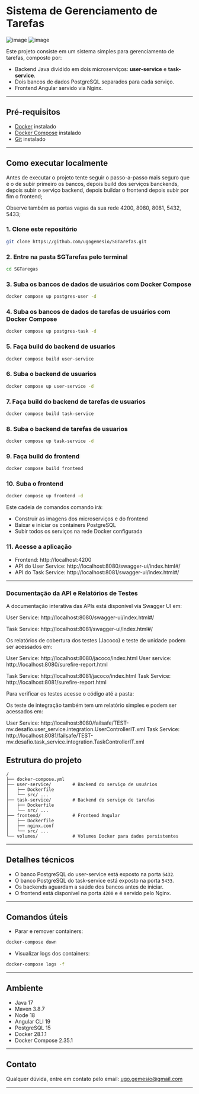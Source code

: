 # Sistema de Gerenciamento de Tarefas
![image](https://github.com/user-attachments/assets/5d6b37b0-9e6c-4753-981d-cad41ec57384)
![image](https://github.com/user-attachments/assets/3f5e1cf8-83fe-435d-a42b-193ceff72ca1)


Este projeto consiste em um sistema simples para gerenciamento de tarefas, composto por:

- Backend Java dividido em dois microserviços: **user-service** e **task-service**.
- Dois bancos de dados PostgreSQL separados para cada serviço.
- Frontend Angular servido via Nginx.

---

## Pré-requisitos

- [Docker](https://docs.docker.com/get-docker/) instalado
- [Docker Compose](https://docs.docker.com/compose/install/) instalado
- [Git](https://git-scm.com/downloads) instalado

---

## Como executar localmente

Antes de executar o projeto tente seguir o passo-a-passo mais seguro que é o de subir primeiro os bancos, depois build dos serviços banckends, depois subir o serviço backend, depois buildar o frontend depois subir por fim o frontend;

Observe também as portas vagas da sua rede 4200, 8080, 8081, 5432, 5433;


### 1. Clone este repositório

```bash
git clone https://github.com/ugogemesio/SGTarefas.git
```

### 2. Entre na pasta SGTarefas pelo terminal

```bash
cd SGTaregas
```


### 3. Suba os bancos de dados de usuários com Docker Compose

```bash
docker compose up postgres-user -d
```

### 4. Suba os bancos de dados de tarefas de usuários com Docker Compose

```bash
docker compose up postgres-task -d
```

### 5. Faça build do backend de usuarios
```bash
docker compose build user-service
```
### 6. Suba o backend de usuarios

```bash
docker compose up user-service -d
```

### 7. Faça build do backend de  tarefas de usuarios
```bash
docker compose build task-service
```
### 8. Suba o backend de tarefas de usuarios
```bash
docker compose up task-service -d
```
### 9. Faça build do frontend
```bash
docker compose build frontend
```
### 10. Suba o frontend
```bash
docker compose up frontend -d
```
Este cadeia de comandos comando irá:

- Construir as imagens dos microserviços e do frontend
- Baixar e iniciar os containers PostgreSQL
- Subir todos os serviços na rede Docker configurada

### 11. Acesse a aplicação

- Frontend: http://localhost:4200
- API do User Service: http://localhost:8080/swagger-ui/index.html#/
- API do Task Service: http://localhost:8081/swagger-ui/index.html#/

---

### Documentação da API e Relatórios de Testes
A documentação interativa das APIs está disponível via Swagger UI em:

User Service: http://localhost:8080/swagger-ui/index.html#/

Task Service: http://localhost:8081/swagger-ui/index.html#/

Os relatórios de cobertura dos testes (Jacoco) e teste de unidade podem ser acessados em:

User Service: http://localhost:8080/jacoco/index.html
User service: http://localhost:8080/surefire-report.html

Task Service: http://localhost:8081/jacoco/index.html
Task Service: http://localhost:8081/surefire-report.html

Para verificar os testes acesse o código até a pasta:

Os teste de integração também tem um relatório simples e podem ser acessados em:

User Service: http://localhost:8080/failsafe/TEST-mv.desafio.user_service.integration.UserControllerIT.xml
Task Service: http://localhost:8081/failsafe/TEST-mv.desafio.task_service.integration.TaskControllerIT.xml


## Estrutura do projeto

```
/
├── docker-compose.yml
├── user-service/        # Backend do serviço de usuários
│   ├── Dockerfile
│   └── src/ ...
├── task-service/        # Backend do serviço de tarefas
│   ├── Dockerfile
│   └── src/ ...
├── frontend/            # Frontend Angular
│   ├── Dockerfile
│   ├── nginx.conf
│   └── src/ ...
└── volumes/             # Volumes Docker para dados persistentes
```

---

## Detalhes técnicos

- O banco PostgreSQL do user-service está exposto na porta `5432`.
- O banco PostgreSQL do task-service está exposto na porta `5433`.
- Os backends aguardam a saúde dos bancos antes de iniciar.
- O frontend está disponível na porta `4200` e é servido pelo Nginx.

---

## Comandos úteis

- Parar e remover containers:

```bash
docker-compose down
```

- Visualizar logs dos containers:

```bash
docker-compose logs -f
```

---

## Ambiente

- Java 17
- Maven 3.8.7
- Node 18
- Angular CLI 19
- PostgreSQL 15
- Docker 28.1.1
- Docker Compose 2.35.1

---

## Contato

Qualquer dúvida, entre em contato pelo email: ugo.gemesio@gmail.com

---
